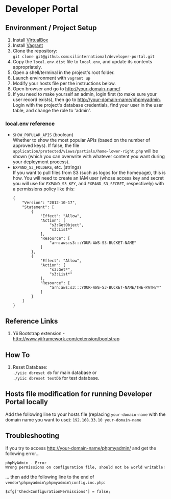 # Developer Portal #

## Environment / Project Setup ##
1. Install [VirtualBox](http://www.virtualbox.org/wiki/Downloads)
2. Install [Vagrant](http://downloads.vagrantup.com/)
3. Clone the repository:  
   ```git clone git@github.com:silinternational/developer-portal.git```
4. Copy the ```local.env.dist``` file to ```local.env```, and update its 
   contents appropriately.
5. Open a shell/terminal in the project's root folder.
6. Launch environment with ```vagrant up```
7. Modify your hosts file per the instructions below.
8. Open browser and go to <http://your-domain-name/>
9. If you need to make yourself an admin, login first (to make sure your user
   record exists), then go to    <http://your-domain-name/phpmyadmin>.
   Login with the project's database credentials, find your user in the user
   table, and change the role to 'admin'.

### local.env reference ###
- ```SHOW_POPULAR_APIS``` (boolean)  
  Whether to show the most popular APIs (based on the number of approved keys).
  If false, the file ```application/protected/views/partials/home-lower-right.php```
  will be shown (which you can overwrite with whatever content you want during
  your deployment process).
- ```EXPAND_S3_FOLDERS```, etc. (strings)  
  If you want to pull files from S3 (such as logos for the homepage), this is
  how. You will need to create an IAM user (whose access key and secret you will
  use for ```EXPAND_S3_KEY```, and ```EXPAND_S3_SECRET```, respectively) with a
  permissions policy like this:  
  ```
  {
      "Version": "2012-10-17",
      "Statement": [
          {
              "Effect": "Allow",
              "Action": [
                  "s3:GetObject",
                  "s3:List*"
              ],
              "Resource": [
                  "arn:aws:s3:::YOUR-AWS-S3-BUCKET-NAME"
              ]
          },
          {
              "Effect": "Allow",
              "Action": [
                  "s3:Get*",
                  "s3:List*"
              ],
              "Resource": [
                  "arn:aws:s3:::YOUR-AWS-S3-BUCKET-NAME/THE-PATH/*"
              ]
          }
      ]
  }
  ```

## Reference Links ##
1. Yii Bootstrap extension - http://www.yiiframework.com/extension/bootstrap

## How To ##
1. Reset Database:  
   ```./yiic dbreset db``` for main database or  
   ```./yiic dbreset testDb``` for test database.

## Hosts file modification for running Developer Portal locally ##
Add the following line to your hosts file (replacing ```your-domain-name``` with
the domain name you want to use):
```192.168.33.10 your-domain-name```

## Troubleshooting ##
If you try to access <http://your-domain-name/phpmyadmin/> and get the following 
error... 

    phpMyAdmin - Error  
    Wrong permissions on configuration file, should not be world writable!

... then add the following line to the end of 
`vendor\phpmyadmin\phpmyadmin\config.inc.php`: 

    $cfg['CheckConfigurationPermissions'] = false;
